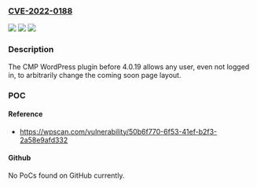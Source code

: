### [CVE-2022-0188](https://cve.mitre.org/cgi-bin/cvename.cgi?name=CVE-2022-0188)
![](https://img.shields.io/static/v1?label=Product&message=CMP%20%E2%80%93%20Coming%20Soon%20%26%20Maintenance%20Plugin%20by%20NiteoThemes&color=blue)
![](https://img.shields.io/static/v1?label=Version&message=4.0.19%3C%204.0.19%20&color=brighgreen)
![](https://img.shields.io/static/v1?label=Vulnerability&message=CWE-862%20Missing%20Authorization&color=brighgreen)

### Description

The CMP WordPress plugin before 4.0.19 allows any user, even not logged in, to arbitrarily change the coming soon page layout.

### POC

#### Reference
- https://wpscan.com/vulnerability/50b6f770-6f53-41ef-b2f3-2a58e9afd332

#### Github
No PoCs found on GitHub currently.

